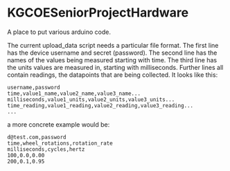 # KGCOESeniorProjectHardware

A place to put various arduino code.

The current upload_data script needs a particular file format. The first line has the device username and secret (password). The second line has the names of the values being measured starting with time. The third line has the units values are measured in, starting with milliseconds. Further lines all contain readings, the datapoints that are being collected. It looks like this:

```
username,password
time,value1_name,value2_name,value3_name...
milliseconds,value1_units,value2_units,value3_units...
time_reading,value1_reading,value2_reading,value3_reading...
...
```

a more concrete example would be:

```
d@test.com,password
time,wheel_rotations,rotation_rate
milliseconds,cycles,hertz
100,0.0,0.00
200,0.1,0.95
```
